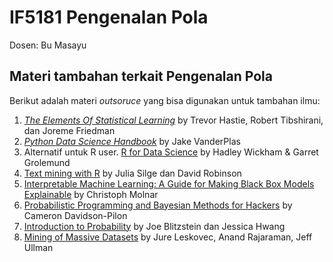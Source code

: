 # IF5181 Pengenalan Pola
Dosen: Bu Masayu

## Materi tambahan terkait Pengenalan Pola

Berikut adalah materi *outsoruce* yang bisa digunakan untuk tambahan ilmu:

1. [*The Elements Of Statistical Learning*](https://web.stanford.edu/~hastie/ElemStatLearn/) by Trevor Hastie, Robert Tibshirani, dan Joreme Friedman
2. [*Python Data Science Handbook*](https://jakevdp.github.io/PythonDataScienceHandbook/) by Jake VanderPlas
3. Alternatif untuk R user. [R for Data Science](https://r4ds.had.co.nz/) by Hadley Wickham & Garret Grolemund
4. [Text mining with R](https://www.tidytextmining.com/) by Julia Silge dan David Robinson
5. [Interpretable Machine Learning: A Guide for Making Black Box Models Explainable](https://christophm.github.io/interpretable-ml-book/) by Christoph Molnar
6. [Probabilistic Programming and Bayesian Methods for Hackers](https://github.com/CamDavidsonPilon/Probabilistic-Programming-and-Bayesian-Methods-for-Hackers) by Cameron Davidson-Pilon
7. [Introduction to Probability](https://drive.google.com/file/d/1VmkAAGOYCTORq1wxSQqy255qLJjTNvBI/view) by Joe Blitzstein dan Jessica Hwang
8. [Mining of Massive Datasets](http://mmds.org/#book) by Jure Leskovec, Anand Rajaraman, Jeff Ullman
